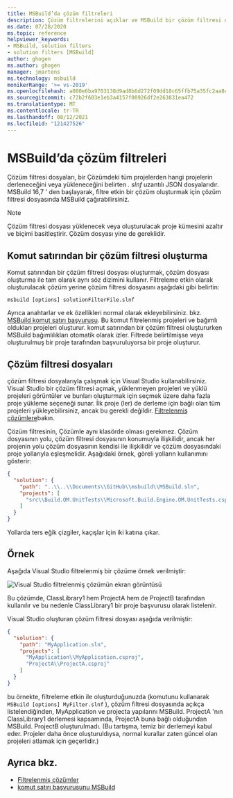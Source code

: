 ```yaml
---
title: MSBuild’da çözüm filtreleri
description: Çözüm filtrelerini açıklar ve MSBuild bir çözüm filtresi dosyası oluşturmayı gösterir.
ms.date: 07/28/2020
ms.topic: reference
helpviewer_keywords:
- MSBuild, solution filters
- solution filters [MSBuild]
author: ghogen
ms.author: ghogen
manager: jmartens
ms.technology: msbuild
monikerRange: '>= vs-2019'
ms.openlocfilehash: a080e6ba9703138d9ad8b6d272f09dd18c65ffb75a35fc2aa8cd42e90d00e172
ms.sourcegitcommit: c72b2f603e1eb3a4157f00926df2e263831ea472
ms.translationtype: MT
ms.contentlocale: tr-TR
ms.lasthandoff: 08/12/2021
ms.locfileid: "121427526"
---
```

# <a name="solution-filters-in-msbuild"></a>MSBuild’da çözüm filtreleri

Çözüm filtresi dosyaları, bir Çözümdeki tüm projelerden hangi projelerin derleneceğini veya yükleneceğini belirten *. slnf* uzantılı JSON dosyalarıdır. MSBuild 16,7 ' den başlayarak, filtre etkin bir çözüm oluşturmak için çözüm filtresi dosyasında MSBuild çağırabilirsiniz. 

> [!NOTE]
> Çözüm filtresi dosyası yüklenecek veya oluşturulacak proje kümesini azaltır ve biçimi basitleştirir. Çözüm dosyası yine de gereklidir.

## <a name="build-a-solution-filter-from-the-command-line"></a>Komut satırından bir çözüm filtresi oluşturma

Komut satırından bir çözüm filtresi dosyası oluşturmak, çözüm dosyası oluşturma ile tam olarak aynı söz dizimini kullanır. Filtreleme etkin olarak oluşturulacak çözüm yerine çözüm filtresi dosyasını aşağıdaki gibi belirtin:

```console
msbuild [options] solutionFilterFile.slnf
```

Ayrıca anahtarlar ve ek özellikleri normal olarak ekleyebilirsiniz. bkz. [MSBuild komut satırı başvurusu](msbuild-command-line-reference.md). Bu komut filtrelenmiş projeleri ve bağımlı oldukları projeleri oluşturur. komut satırından bir çözüm filtresi oluştururken MSBuild bağımlılıkları otomatik olarak izler. Filtrede belirtilmişse veya oluşturulmuş bir proje tarafından başvuruluyorsa bir proje oluşturur.

## <a name="solution-filter-files"></a>Çözüm filtresi dosyaları

çözüm filtresi dosyalarıyla çalışmak için Visual Studio kullanabilirsiniz. Visual Studio bir çözüm filtresi açmak, yüklenmeyen projeleri ve yüklü projeleri görüntüler ve bunları oluşturmak için seçmek üzere daha fazla proje yükleme seçeneği sunar. İlk proje (ler) de derleme için bağlı olan tüm projeleri yükleyebilirsiniz, ancak bu gerekli değildir. [Filtrelenmiş çözümlere](../ide/filtered-solutions.md)bakın.

Çözüm filtresinin, Çözümle aynı klasörde olması gerekmez. Çözüm dosyasının yolu, çözüm filtresi dosyasının konumuyla ilişkilidir, ancak her projenin yolu çözüm dosyasının kendisi ile ilişkilidir ve çözüm dosyasındaki proje yollarıyla eşleşmelidir. Aşağıdaki örnek, göreli yolların kullanımını gösterir:

```json
{
  "solution": {
    "path": "..\\..\\Documents\\GitHub\\msbuild\\MSBuild.sln",
    "projects": [
      "src\\Build.OM.UnitTests\\Microsoft.Build.Engine.OM.UnitTests.csproj"
    ]
  }
}
```

Yollarda ters eğik çizgiler, kaçışlar için iki katına çıkar.

## <a name="example"></a>Örnek

Aşağıda Visual Studio filtrelenmiş bir çözüme örnek verilmiştir:

![Visual Studio filtrelenmiş çözümün ekran görüntüsü](media/solution-with-filter.png)

Bu çözümde, ClassLibrary1 hem ProjectA hem de ProjectB tarafından kullanılır ve bu nedenle ClassLibrary1 bir proje başvurusu olarak listelenir.

Visual Studio oluşturan çözüm filtresi dosyası aşağıda verilmiştir:

```json
{
  "solution": {
    "path": "MyApplication.sln",
    "projects": [
      "MyApplication\\MyApplication.csproj",
      "ProjectA\\ProjectA.csproj"
    ]
  }
}
```

bu örnekte, filtreleme etkin ile oluşturduğunuzda (komutunu kullanarak `MSBuild [options] MyFilter.slnf` ), çözüm filtresi dosyasında açıkça listelendiğinden, MyApplication ve projecta yapılarını MSBuild. ProjectA 'nın ClassLibrary1 derlemesi kapsamında, ProjectA buna bağlı olduğundan MSBuild.  ProjectB oluşturulmadı. (Bu tartışma, temiz bir derlemeyi kabul eder. Projeler daha önce oluşturuldıysa, normal kurallar zaten güncel olan projeleri atlamak için geçerlidir.)

## <a name="see-also"></a>Ayrıca bkz.

- [Filtrelenmiş çözümler](../ide/filtered-solutions.md)
- [komut satırı başvurusunu MSBuild](msbuild-command-line-reference.md)
